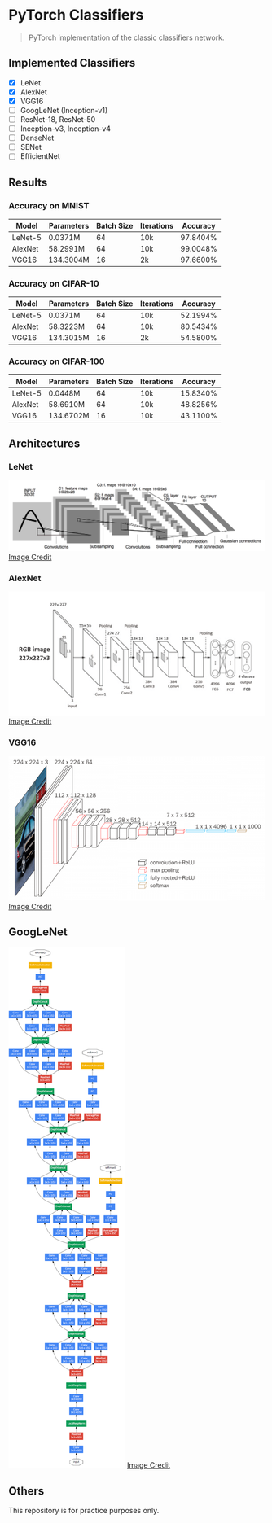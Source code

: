 # PyTorch Classifiers
> PyTorch implementation of the classic classifiers network.

## Implemented Classifiers
+ [x] LeNet
+ [x] AlexNet
+ [x] VGG16
+ [ ] GoogLeNet (Inception-v1)
+ [ ] ResNet-18, ResNet-50
+ [ ] Inception-v3, Inception-v4
+ [ ] DenseNet
+ [ ] SENet
+ [ ] EfficientNet

## Results
### Accuracy on MNIST
|Model|Parameters|Batch Size|Iterations|Accuracy|
|---|---|---|---|---|
|LeNet-5|0.0371M|64|10k|97.8404%|
|AlexNet|58.2991M|64|10k|99.0048%|
|VGG16|134.3004M|16|2k|97.6600%|

### Accuracy on CIFAR-10
|Model|Parameters|Batch Size|Iterations|Accuracy|
|---|---|---|---|---|
|LeNet-5|0.0371M|64|10k|52.1994%|
|AlexNet|58.3223M|64|10k|80.5434%|
|VGG16|134.3015M|16|2k|54.5800%|

### Accuracy on CIFAR-100
|Model|Parameters|Batch Size|Iterations|Accuracy|
|---|---|---|---|---|
|LeNet-5|0.0448M|64|10k|15.8340%|
|AlexNet|58.6910M|64|10k|48.8256%|
|VGG16|134.6702M|16|10k|43.1100%|

## Architectures
### LeNet
![arch](./assets/lenet.png)
[Image Credit](http://yann.lecun.com/exdb/publis/pdf/lecun-98.pdf)

### AlexNet
![arch](./assets/alexnet.png)
[Image Credit](https://www.researchgate.net/figure/AlexNet-architecture-Includes-5-convolutional-layers-and-3-fullyconnected-layers_fig3_322592079)

### VGG16
![arch](./assets/vgg16.png)
[Image Credit](https://neurohive.io/en/popular-networks/vgg16/)

## GoogLeNet
![arch](./assets/googlenet.png)
[Image Credit](https://www.geeksforgeeks.org/understanding-googlenet-model-cnn-architecture/)

## Others
This repository is for practice purposes only.